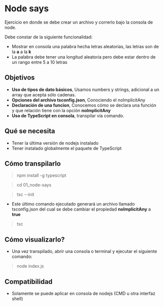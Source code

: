 # Node says

Ejercicio en donde se debe crear un archivo y correrlo bajo la consola de node.

Debe constar de la siguiente funcionalidad:

- Mostrar en consola una palabra hecha letras aleatorias, las letras son de la **a** a la **k**
- La palabra debe tener una longitud aleatoria pero debe estar dentro de un rango entre 5 a 10 letras

## Objetivos

- **Uso de tipos de dato básicos**, Usamos numbers y strings, adicional a un array que acepta sólo cadenas.
- **Opciones del archivo tsconfig.json**, Conociendo el noImplicitAny
- **Declaración de una funcion**, Conocemos cómo se declara una función y que relación tiene con la opción **noImplicitAny**
- **Uso de TypeScript en consola**, transpilar vía comando.

## Qué se necesita

- Tener la última versión de nodejs instalado
- Tener instalado globalmente el paquete de TypeScript

## Cómo transpilarlo

> npm install -g typescript

> cd 01_node-says

> tsc --init

- Este último comando ejecutado generará un archivo llamado tsconfig.json del cual se debe cambiar el propiedad **noImplicitAny** a **true**

> tsc

## Cómo visualizarlo?

- Una vez transpilado, abrir una consola o terminal y ejecutar el siguiente comando:

> node index.js


## Compatibilidad

- Solamente se puede aplicar en consola de nodejs (CMD u otra interfaz shell)